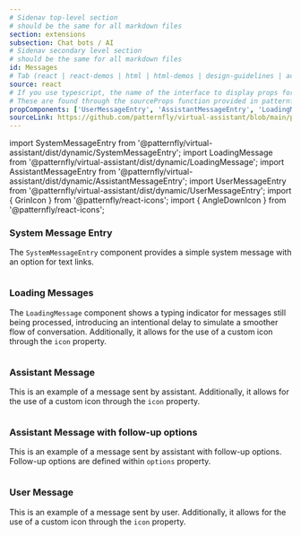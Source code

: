 ```yaml
---
# Sidenav top-level section
# should be the same for all markdown files
section: extensions
subsection: Chat bots / AI
# Sidenav secondary level section
# should be the same for all markdown files
id: Messages
# Tab (react | react-demos | html | html-demos | design-guidelines | accessibility)
source: react
# If you use typescript, the name of the interface to display props for
# These are found through the sourceProps function provided in patternfly-docs.source.js
propComponents: ['UserMessageEntry', 'AssistantMessageEntry', 'LoadingMessage', 'SystemMessageEntry',]
sourceLink: https://github.com/patternfly/virtual-assistant/blob/main/packages/module/patternfly-docs/content/extensions/virtual-assistant/examples/Messages/Messages.md
---
```


import SystemMessageEntry from '@patternfly/virtual-assistant/dist/dynamic/SystemMessageEntry';
import LoadingMessage from '@patternfly/virtual-assistant/dist/dynamic/LoadingMessage';
import AssistantMessageEntry from '@patternfly/virtual-assistant/dist/dynamic/AssistantMessageEntry';
import UserMessageEntry from '@patternfly/virtual-assistant/dist/dynamic/UserMessageEntry';
import { GrinIcon } from '@patternfly/react-icons';
import { AngleDownIcon } from '@patternfly/react-icons';


### System Message Entry

The `SystemMessageEntry` component provides a simple system message with an option for text links.


```js file="./VirtualAssistantSystemMessageEntry.tsx"

```

### Loading Messages

The `LoadingMessage` component shows a typing indicator for messages still being processed, introducing an intentional delay to simulate a smoother flow of conversation. Additionally, it allows for the use of a custom icon through the `icon` property.


```js file="./VirtualAssistantLoadingMessage.tsx"

```

### Assistant Message

This is an example of a message sent by assistant. Additionally, it allows for the use of a custom icon through the `icon` property.

```js file="./AssistantMessage.tsx"

```

### Assistant Message with follow-up options

This is an example of a message sent by assistant with follow-up options. Follow-up options are defined within `options` property.

```js file="./AssistantMessageWithFollowup.tsx"

```

### User Message

This is an example of a message sent by user. Additionally, it allows for the use of a custom icon through the `icon` property.

```js file="./UserMessage.tsx"

```
